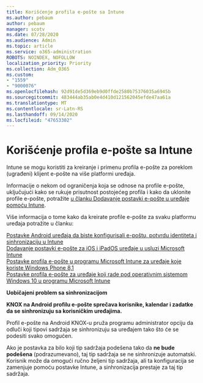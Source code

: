 ```yaml
---
title: Korišćenje profila e-pošte sa Intune
ms.author: pebaum
author: pebaum
manager: scotv
ms.date: 07/28/2020
ms.audience: Admin
ms.topic: article
ms.service: o365-administration
ROBOTS: NOINDEX, NOFOLLOW
localization_priority: Priority
ms.collection: Adm_O365
ms.custom:
- "1559"
- "9000076"
ms.openlocfilehash: 92d91de5d369eb9d0ffde2580b75376035a6945b
ms.sourcegitcommit: 483444ab35ab0e4d410d121562045efde47aa61a
ms.translationtype: MT
ms.contentlocale: sr-Latn-RS
ms.lasthandoff: 09/14/2020
ms.locfileid: "47653302"
---
```

# <a name="using-email-profiles-with-intune"></a>Korišćenje profila e-pošte sa Intune

Intune se mogu koristiti za kreiranje i primenu profila e-pošte za poreklom (ugrađeni) klijent e-pošte na više platformi uređaja.

Informacije o nekom od ograničenja koja se odnose na profile e-pošte, uključujući kako se rukuje prisutnost postojećeg profila i kako da uklonite profile e-pošte, potražite [u članku Dodavanje postavki e-pošte u uređaje pomoću Intune](https://docs.microsoft.com/intune/email-settings-configure).

Više informacija o tome kako da kreirate profile e-pošte za svaku platformu uređaja potražite u članku:

[Postavke Android uređaja da biste konfigurisali e-poštu, potvrdu identiteta i sinhronizaciju u Intune](https://docs.microsoft.com/intune/email-settings-android)  
[Dodavanje postavki e-pošte za iOS i iPadOS uređaje u usluzi Microsoft Intune](https://docs.microsoft.com/intune/email-settings-ios)  
[Postavke profila e-pošte u programu Microsoft Intune za uređaje koje koriste Windows Phone 8,1](https://docs.microsoft.com/intune/email-settings-windows-phone-8-1)  
[Postavke profila e-pošte za uređaje koji rade pod operativnim sistemom Windows 10 u programu Microsoft Intune](https://docs.microsoft.com/intune/email-settings-windows-10)

**Uobičajeni problem sa sinhronizacijom**

**KNOX na Android profilu e-pošte sprečava korisnike, kalendar i zadatke da se sinhronizuju sa korisničkim uređajima.**

Profil e-pošte na Android KNOX-u pruža programu administrator opciju da odluči koji tipovi sadržaja se sinhronizuju sa uređajem tako što će se podesiti svako omogućen.

Ako je postavka za bilo koji tip sadržaja podešena tako da **ne bude podešena** (podrazumevano), taj tip sadržaja se ne sinhronizuje automatski. Korisnik može da omogući ručno željeni tip sadržaja, ali ta konfiguracija se zamenjuje pomoću postavke Intune, a sinhronizacija prestaje za taj tip sadržaja.

